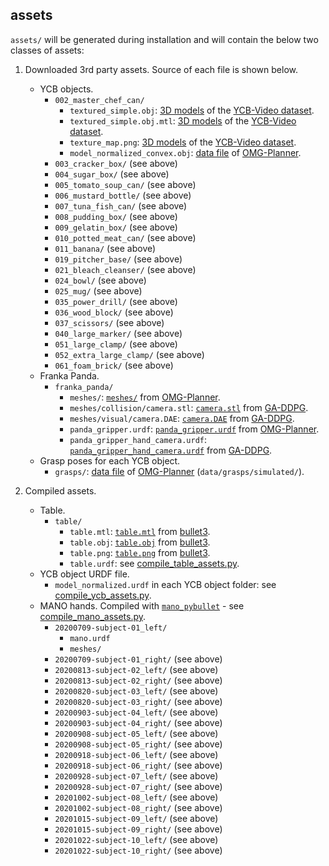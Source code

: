 ## assets

`assets/` will be generated during installation and will contain the below two classes of assets:

1. Downloaded 3rd party assets. Source of each file is shown below.
    - YCB objects.
        - `002_master_chef_can/`
            - `textured_simple.obj`: [3D models](https://drive.google.com/uc?export=download&id=1gmcDD-5bkJfcMKLZb3zGgH_HUFbulQWu) of the [YCB-Video dataset](https://rse-lab.cs.washington.edu/projects/posecnn/).
            - `textured_simple.obj.mtl`: [3D models](https://drive.google.com/uc?export=download&id=1gmcDD-5bkJfcMKLZb3zGgH_HUFbulQWu) of the [YCB-Video dataset](https://rse-lab.cs.washington.edu/projects/posecnn/).
            - `texture_map.png`: [3D models](https://drive.google.com/uc?export=download&id=1gmcDD-5bkJfcMKLZb3zGgH_HUFbulQWu) of the [YCB-Video dataset](https://rse-lab.cs.washington.edu/projects/posecnn/).
            - `model_normalized_convex.obj`: [data file](https://drive.google.com/uc?export=download&id=1tHPAQ2aPdkp8cwtFP4gs4wdcP02jfGpH) of [OMG-Planner](https://github.com/liruiw/OMG-Planner).
        - `003_cracker_box/` (see above)
        - `004_sugar_box/` (see above)
        - `005_tomato_soup_can/` (see above)
        - `006_mustard_bottle/` (see above)
        - `007_tuna_fish_can/` (see above)
        - `008_pudding_box/` (see above)
        - `009_gelatin_box/` (see above)
        - `010_potted_meat_can/` (see above)
        - `011_banana/` (see above)
        - `019_pitcher_base/` (see above)
        - `021_bleach_cleanser/` (see above)
        - `024_bowl/` (see above)
        - `025_mug/` (see above)
        - `035_power_drill/` (see above)
        - `036_wood_block/` (see above)
        - `037_scissors/` (see above)
        - `040_large_marker/` (see above)
        - `051_large_clamp/` (see above)
        - `052_extra_large_clamp/` (see above)
        - `061_foam_brick/` (see above)
    - Franka Panda.
        - `franka_panda/`
            - `meshes/`: [`meshes/`](https://github.com/liruiw/OMG-Planner/tree/114a0b8c56e3f2418657610473f198004a5fe53d/bullet/models/panda/meshes) from [OMG-Planner](https://github.com/liruiw/OMG-Planner).
            - `meshes/collision/camera.stl`: [`camera.stl`](https://github.com/liruiw/GA-DDPG/blob/139b28c0b4715071738f334fae5ef07da45bca7c/env/models/panda/meshes/collision/camera.stl) from [GA-DDPG](https://github.com/liruiw/GA-DDPG).
            - `meshes/visual/camera.DAE`: [`camera.DAE`](https://github.com/liruiw/GA-DDPG/blob/4f01d2aadb8cf81e15e3ab1a84fd4c34f9c38910/env/models/panda/meshes/visual/camera.DAE) from [GA-DDPG](https://github.com/liruiw/GA-DDPG).
            - `panda_gripper.urdf`: [`panda_gripper.urdf`](https://github.com/liruiw/OMG-Planner/blob/114a0b8c56e3f2418657610473f198004a5fe53d/bullet/models/panda/panda_gripper.urdf) from [OMG-Planner](https://github.com/liruiw/OMG-Planner).
            - `panda_gripper_hand_camera.urdf`: [`panda_gripper_hand_camera.urdf`](https://github.com/liruiw/GA-DDPG/blob/139b28c0b4715071738f334fae5ef07da45bca7c/env/models/panda/panda_gripper_hand_camera.urdf) from [GA-DDPG](https://github.com/liruiw/GA-DDPG).
    - Grasp poses for each YCB object.
        - `grasps/`: [data file](https://drive.google.com/uc?export=download&id=1tHPAQ2aPdkp8cwtFP4gs4wdcP02jfGpH) of [OMG-Planner](https://github.com/liruiw/OMG-Planner) (`data/grasps/simulated/`).
   
2. Compiled assets.
    - Table.
        - `table/`
            - `table.mtl`: [`table.mtl`](https://github.com/bulletphysics/bullet3/blob/659e869b86e58dd448d4c3c4b823205d0b30f023/examples/pybullet/gym/pybullet_data/table/table.mtl) from [bullet3](https://github.com/bulletphysics/bullet3).
            - `table.obj`: [`table.obj`](https://github.com/bulletphysics/bullet3/blob/659e869b86e58dd448d4c3c4b823205d0b30f023/examples/pybullet/gym/pybullet_data/table/table.obj) from [bullet3](https://github.com/bulletphysics/bullet3).
            - `table.png`: [`table.png`](https://github.com/bulletphysics/bullet3/blob/659e869b86e58dd448d4c3c4b823205d0b30f023/examples/pybullet/gym/pybullet_data/table/table.png) from [bullet3](https://github.com/bulletphysics/bullet3).
            - `table.urdf`: see [compile_table_assets.py](./compile_table_assets.py).
    - YCB object URDF file.
        - `model_normalized.urdf` in each YCB object folder: see [compile_ycb_assets.py](./compile_ycb_assets.py).
    - MANO hands. Compiled with [`mano_pybullet`](TODO) - see [compile_mano_assets.py](./compile_mano_assets.py).
        - `20200709-subject-01_left/`
            - `mano.urdf`
            - `meshes/`
        - `20200709-subject-01_right/` (see above)
        - `20200813-subject-02_left/` (see above)
        - `20200813-subject-02_right/` (see above)
        - `20200820-subject-03_left/` (see above)
        - `20200820-subject-03_right/` (see above)
        - `20200903-subject-04_left/` (see above)
        - `20200903-subject-04_right/` (see above)
        - `20200908-subject-05_left/` (see above)
        - `20200908-subject-05_right/` (see above)
        - `20200918-subject-06_left/` (see above)
        - `20200918-subject-06_right/` (see above)
        - `20200928-subject-07_left/` (see above)
        - `20200928-subject-07_right/` (see above)
        - `20201002-subject-08_left/` (see above)
        - `20201002-subject-08_right/` (see above)
        - `20201015-subject-09_left/` (see above)
        - `20201015-subject-09_right/` (see above)
        - `20201022-subject-10_left/` (see above)
        - `20201022-subject-10_right/` (see above)
